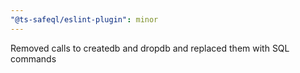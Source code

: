 ```yaml
---
"@ts-safeql/eslint-plugin": minor
---
```


Removed calls to createdb and dropdb and replaced them with SQL commands
